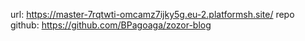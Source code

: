 url: https://master-7rqtwti-omcamz7ijky5g.eu-2.platformsh.site/
repo github: https://github.com/BPagoaga/zozor-blog
